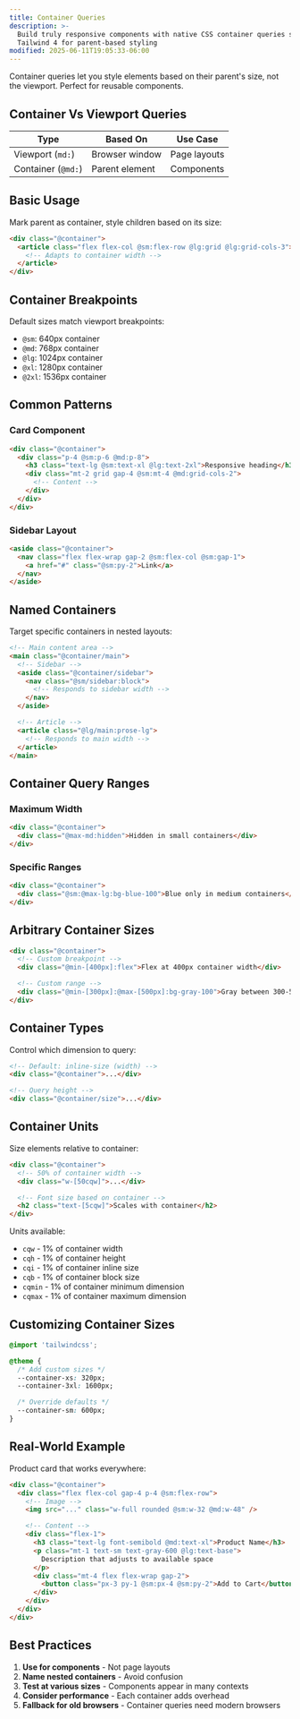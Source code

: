 ```yaml
---
title: Container Queries
description: >-
  Build truly responsive components with native CSS container queries support in
  Tailwind 4 for parent-based styling
modified: 2025-06-11T19:05:33-06:00
---
```


Container queries let you style elements based on their parent's size, not the viewport. Perfect for reusable components.

## Container Vs Viewport Queries

| Type               | Based On       | Use Case     |
| ------------------ | -------------- | ------------ |
| Viewport (`md:`)   | Browser window | Page layouts |
| Container (`@md:`) | Parent element | Components   |

## Basic Usage

Mark parent as container, style children based on its size:

```html
<div class="@container">
  <article class="flex flex-col @sm:flex-row @lg:grid @lg:grid-cols-3">
    <!-- Adapts to container width -->
  </article>
</div>
```

## Container Breakpoints

Default sizes match viewport breakpoints:

- `@sm`: 640px container
- `@md`: 768px container
- `@lg`: 1024px container
- `@xl`: 1280px container
- `@2xl`: 1536px container

## Common Patterns

### Card Component

```html
<div class="@container">
  <div class="p-4 @sm:p-6 @md:p-8">
    <h3 class="text-lg @sm:text-xl @lg:text-2xl">Responsive heading</h3>
    <div class="mt-2 grid gap-4 @sm:mt-4 @md:grid-cols-2">
      <!-- Content -->
    </div>
  </div>
</div>
```

### Sidebar Layout

```html
<aside class="@container">
  <nav class="flex flex-wrap gap-2 @sm:flex-col @sm:gap-1">
    <a href="#" class="@sm:py-2">Link</a>
  </nav>
</aside>
```

## Named Containers

Target specific containers in nested layouts:

```html
<!-- Main content area -->
<main class="@container/main">
  <!-- Sidebar -->
  <aside class="@container/sidebar">
    <nav class="@sm/sidebar:block">
      <!-- Responds to sidebar width -->
    </nav>
  </aside>

  <!-- Article -->
  <article class="@lg/main:prose-lg">
    <!-- Responds to main width -->
  </article>
</main>
```

## Container Query Ranges

### Maximum Width

```html
<div class="@container">
  <div class="@max-md:hidden">Hidden in small containers</div>
</div>
```

### Specific Ranges

```html
<div class="@container">
  <div class="@sm:@max-lg:bg-blue-100">Blue only in medium containers</div>
</div>
```

## Arbitrary Container Sizes

```html
<div class="@container">
  <!-- Custom breakpoint -->
  <div class="@min-[400px]:flex">Flex at 400px container width</div>

  <!-- Custom range -->
  <div class="@min-[300px]:@max-[500px]:bg-gray-100">Gray between 300-500px</div>
</div>
```

## Container Types

Control which dimension to query:

```html
<!-- Default: inline-size (width) -->
<div class="@container">...</div>

<!-- Query height -->
<div class="@container/size">...</div>
```

## Container Units

Size elements relative to container:

```html
<div class="@container">
  <!-- 50% of container width -->
  <div class="w-[50cqw]">...</div>

  <!-- Font size based on container -->
  <h2 class="text-[5cqw]">Scales with container</h2>
</div>
```

Units available:

- `cqw` - 1% of container width
- `cqh` - 1% of container height
- `cqi` - 1% of container inline size
- `cqb` - 1% of container block size
- `cqmin` - 1% of container minimum dimension
- `cqmax` - 1% of container maximum dimension

## Customizing Container Sizes

```css
@import 'tailwindcss';

@theme {
  /* Add custom sizes */
  --container-xs: 320px;
  --container-3xl: 1600px;

  /* Override defaults */
  --container-sm: 600px;
}
```

## Real-World Example

Product card that works everywhere:

```html
<div class="@container">
  <div class="flex flex-col gap-4 p-4 @sm:flex-row">
    <!-- Image -->
    <img src="..." class="w-full rounded @sm:w-32 @md:w-48" />

    <!-- Content -->
    <div class="flex-1">
      <h3 class="text-lg font-semibold @md:text-xl">Product Name</h3>
      <p class="mt-1 text-sm text-gray-600 @lg:text-base">
        Description that adjusts to available space
      </p>
      <div class="mt-4 flex flex-wrap gap-2">
        <button class="px-3 py-1 @sm:px-4 @sm:py-2">Add to Cart</button>
      </div>
    </div>
  </div>
</div>
```

## Best Practices

1. **Use for components** - Not page layouts
2. **Name nested containers** - Avoid confusion
3. **Test at various sizes** - Components appear in many contexts
4. **Consider performance** - Each container adds overhead
5. **Fallback for old browsers** - Container queries need modern browsers
